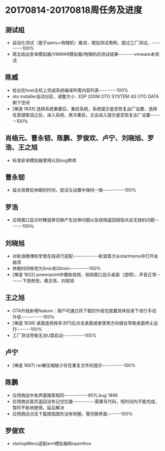 # 20170814-20170818周任务及进度

## 测试组
- 自动化测试（基于qemu+物理机）推进，增加测试用例，跳过工厂测试。---------100%
- 周五给出安卓模拟器/VMWAR模拟器/物理机的测试结果--------vmware未测试

## 陈威
- 给出在host主机上完成系统编译所需内容列表---------100%
- oto installer自动分区，调整大小 : ESP 200M   OTO SYSTEM 4G   OTO DATA 剩下空间
- [禅道 1833] 选择系统重置后，重启系统，系统提示是否恢复出厂设置，选择任意键取消之后，进入系统，再次重启，又会进入提示是否恢复出厂设置-------100％

## 肖络元、曹永韧、陈鹏、罗俊欢、卢宁、刘晓旭、罗浩、王之旭
- 标准安卓模拟器使用以及bug修改

## 曹永韧
 - 延长锁屏后休眠的时间，尝试与设置中保持一致-----------100%

## 罗浩
- 应用窗口显示时横竖屏切换产生拉伸问题以及视频返回按钮点击无效的问题-------100％

## 刘晓旭
- 对新浪微博和学堂在线进行适配-------------新浪首次从startmenu中打开会崩溃
- 休眠时间修改为5min和30min----------100%
- [禅道 1822] powerpoint中播放视频，视频窗口显示桌面（透明），声音正常-------下周修改，黄志伟、刘晓旭

## 王之旭
- OTA升级新增feature：用户可通过将下载的升级包放置具体目录下进行手动升级-----------100％
- [禅道 1838] 桌面连续按多次F5后点击桌面或者使用方向键会导致桌面停止运行-------100%
- 工厂测试导致无法U盘启动-----------100%

## 卢宁
- [禅道 1687] rar解压缩缺少存在重复文件的提示-----------100%

## 陈鹏
- 应用商店中各界面搜索相同------------90%,bug 1896
- 应用商店首页返回没有记住位置-----------需重写代码，短时间内不能完成，暂时不影响使用，延后解决
- 应用商店点击下载按钮图形没有转圈，需切换界面-------100%

## 罗俊欢
- startupMenu适配arm模拟器和openthos
